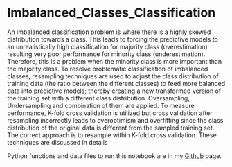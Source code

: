 # Imbalanced_Classes_Classification
An imbalanced classification problem is where there is a highly skewed distribution towards a class. This leads to forcing the predictive models to an unrealistically high classification for majority class (overestimation) resulting very poor performance for minority class (underestimation). Therefore, this is a problem when the minority class is more important than the majority class. To resolve problematic classification of imbalanced classes,
resampling techniques are used to adjust the class distribution of training data (the ratio between the different classes) to feed more balanced data into predictive models; thereby creating a new transformed version of the training set with a different class distribution. Oversampling, Undersampling and combination of them are applied. To measure performance, K-fold cross validation is utilized but cross validation after resampling incorrectly leads to overoptimism and overfitting since the class distribution of the original data is different from the sampled training set. The correct approach is to
resample within K-fold cross validation. These techniques are discussed in details

Python functions and data files to run this notebook are in my [Github](https://github.com/MehdiRezvandehy/Customer_Chrun_Prediction.git) page.
